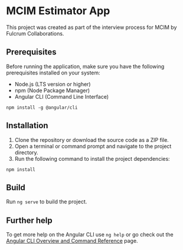 # MCIM Estimator App

This project was created as part of the interview process for MCIM by Fulcrum Collaborations.

## Prerequisites

Before running the application, make sure you have the following prerequisites installed on your system:
- Node.js (LTS version or higher)
- npm (Node Package Manager)
- Angular CLI (Command Line Interface)

`npm install -g @angular/cli`

## Installation

1. Clone the repository or download the source code as a ZIP file.
2. Open a terminal or command prompt and navigate to the project directory.
3. Run the following command to install the project dependencies:

`npm install` 

## Build

Run `ng serve` to build the project.

## Further help

To get more help on the Angular CLI use `ng help` or go check out the [Angular CLI Overview and Command Reference](https://angular.io/cli) page.
